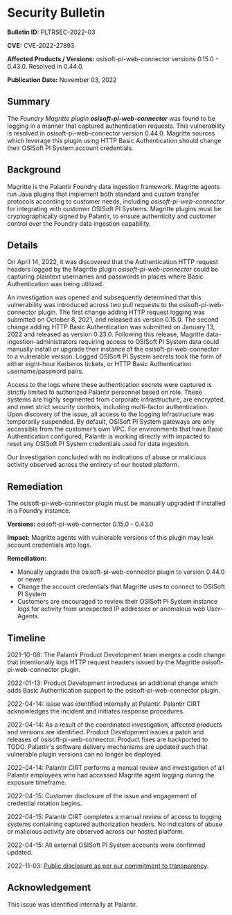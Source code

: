 # Security Bulletin

**Bulletin ID:** PLTRSEC-2022-03

**CVE:** CVE-2022-27893

**Affected Products / Versions:** osisoft-pi-web-connector versions 0.15.0 - 0.43.0. Resolved in 0.44.0.

**Publication Date:** November 03, 2022

## Summary

The *Foundry Magritte plugin **osisoft-pi-web-connector*** was found to be logging in a manner that captured authentication requests. This vulnerability is resolved in osisoft-pi-web-connector version 0.44.0. Magritte sources which leverage this plugin using HTTP Basic Authentication should change their OSISoft PI System account credentials.

## Background

Magritte is the Palantir Foundry data ingestion framework. Magritte agents run Java plugins that implement both standard and custom transfer protocols according to customer needs, including *osisoft-pi-web-connector* for integrating with customer OSISoft PI Systems. Magritte plugins must be cryptographically signed by Palantir, to ensure authenticity and customer control over the Foundry data ingestion capability.

## Details

On April 14, 2022, it was discovered that the Authentication HTTP request headers logged by the Magritte plugin *osisoft-pi-web-connector* could be capturing plaintext usernames and passwords in places where Basic Authentication was being utilized.

An investigation was opened and subsequently determined that this vulnerability was introduced across two pull requests to the osisoft-pi-web-connector plugin. The first change adding HTTP request logging was submitted on October 8, 2021, and released as version 0.15.0. The second change adding HTTP Basic Authentication was submitted on January 13, 2022 and released as version 0.23.0. Following this release, Magritte data-ingestion-administrators requiring access to OSISoft PI System data could manually install or upgrade their instance of the osisoft-pi-web-connector to a vulnerable version. Logged OSISoft PI System secrets took the form of either eight-hour Kerberos tickets, or HTTP Basic Authentication username/password pairs.

Access to the logs where these authentication secrets were captured is strictly limited to authorized Palantir personnel based on role. These systems are highly segmented from corporate infrastructure, are encrypted, and meet strict security controls, including multi-factor authentication. Upon discovery of the issue, all access to the logging infrastructure was temporarily suspended. By default, OSISoft PI System gateways are only accessible from the customer’s own VPC. For environments that have Basic Authentication configured, Palantir is working directly with impacted to reset any OSISoft PI System credentials used for data ingestion.

Our Investigation concluded with no indications of abuse or malicious activity observed across the entirety of our hosted platform.

## Remediation

The osisoft-pi-web-connector plugin must be manually upgraded if installed in a Foundry instance.

**Versions:** osisoft-pi-web-connector 0.15.0 - 0.43.0

**Impact:** Magritte agents with vulnerable versions of this plugin may leak account credentials into logs.

**Remediation:**

* Manually upgrade the osisoft-pi-web-connector plugin to version 0.44.0 or newer
* Change the account credentials that Magritte uses to connect to OSISoft PI System
* Customers are encouraged to review their OSISoft PI System instance logs for activity from unexpected IP addresses or anomalous web User-Agents.

## Timeline

2021-10-08: The Palantir Product Development team merges a code change that intentionally logs HTTP request headers issued by the Magritte osisoft-pi-web-connector plugin.

2022-01-13: Product Development introduces an additional change which adds Basic Authentication support to the osisoft-pi-web-connector plugin.

2022-04-14: Issue was identified internally at Palantir. Palantir CIRT acknowledges the incident and initiates response procedures.

2022-04-14: As a result of the coordinated investigation, affected products and versions are identified. Product Development issues a patch and releases of osisoft-pi-web-connector. Product fixes are backported to TODO. Palantir's software delivery mechanisms are updated such that vulnerable plugin versions can no longer be deployed.

2022-04-14: Palantir CIRT performs a manual review and investigation of all Palantir employees who had accessed Magritte agent logging during the exposure timeframe.

2022-04-15: Customer disclosure of the issue and engagement of credential rotation begins.

2022-04-15: Palantir CIRT completes a manual review of access to logging systems containing captured authorization headers. No indicators of abuse or malicious activity are observed across our hosted platform.

2022-04-15: All external OSISoft PI System accounts were confirmed updated.

2022-11-03: [Public disclosure as per our commitment to transparency](https://blog.palantir.com/broadening-our-bug-bounty-program-trust-security-and-transparency-aa3bf82f3f9a).

## Acknowledgement

This issue was identified internally at Palantir.
